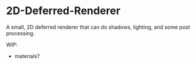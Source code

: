 # 2D-Deferred-Renderer
A small, 2D deferred renderer that can do shadows, lighting, and some post processing.

WIP:
- materials?
